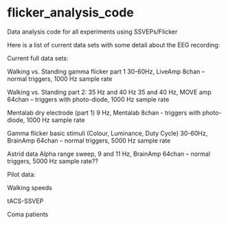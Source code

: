 # flicker_analysis_code
Data analysis code for all experiments using SSVEPs/Flicker 

Here is a list of current data sets with some detail about the EEG recording:

Current full data sets:

Walking vs. Standing gamma flicker part 1
30-60Hz, LiveAmp 8chan  – normal triggers, 1000 Hz sample rate

Walking vs. Standing  part 2: 35 Hz and 40 Hz
35 and 40 Hz, MOVE amp 64chan – triggers with photo-diode,  1000 Hz sample rate

Mentalab dry electrode (part 1)
9 Hz, Mentalab 8chan - triggers with photo-diode,  1000 Hz sample rate

Gamma flicker basic stimuli (Colour, Luminance, Duty Cycle)
30-60Hz, BrainAmp 64chan –  normal triggers, 5000 Hz sample rate

Astrid data
Alpha range sweep, 9 and 11 Hz, BrainAmp 64chan –  normal triggers, 5000 Hz sample rate??


Pilot data:

Walking speeds

tACS-SSVEP

Coma patients

